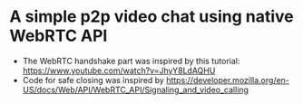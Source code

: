 # A simple p2p video chat using native WebRTC API
- The WebRTC handshake part was inspired by this tutorial: https://www.youtube.com/watch?v=JhyY8LdAQHU
- Code for safe closing was inspired by https://developer.mozilla.org/en-US/docs/Web/API/WebRTC_API/Signaling_and_video_calling